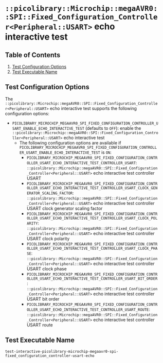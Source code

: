 # `::picolibrary::Microchip::megaAVR0::SPI::Fixed_Configuration_Controller<Peripheral::USART>` echo interactive test

## Table of Contents
1. [Test Configuration Options](#test-configuration-options)
1. [Test Executable Name](#test-executable-name)

## Test Configuration Options
The
`::picolibrary::Microchip::megaAVR0::SPI::Fixed_Configuration_Controller<Peripheral::USART>`
echo interactive test supports the following configuration options:
- `PICOLIBRARY_MICROCHIP_MEGAAVR0_SPI_FIXED_CONFIGURATION_CONTROLLER_USART_ENABLE_ECHO_INTERACTIVE_TEST`
  (defaults to `OFF`): enable the
  `::picolibrary::Microchip::megaAVR0::SPI::Fixed_Configuration_Controller<Peripheral::USART>`
  echo interactive test
    - The following configuration options are available if
      `PICOLIBRARY_MICROCHIP_MEGAAVR0_SPI_FIXED_CONFIGURATION_CONTROLLER_USART_ENABLE_ECHO_INTERACTIVE_TEST`
      is `ON`:
        - `PICOLIBRARY_MICROCHIP_MEGAAVR0_SPI_FIXED_CONFIGURATION_CONTROLLER_USART_ECHO_INTERACTIVE_TEST_CONTROLLER_USART`:
          `::picolibrary::Microchip::megaAVR0::SPI::Fixed_Configuration_Controller<Peripheral::USART>`
          echo interactive test controller USART
        - `PICOLIBRARY_MICROCHIP_MEGAAVR0_SPI_FIXED_CONFIGURATION_CONTROLLER_USART_ECHO_INTERACTIVE_TEST_CONTROLLER_USART_CLOCK_GENERATOR_SCALING_FACTOR`:
          `::picolibrary::Microchip::megaAVR0::SPI::Fixed_Configuration_Controller<Peripheral::USART>`
          echo interactive test controller USART clock generator scaling factor
        - `PICOLIBRARY_MICROCHIP_MEGAAVR0_SPI_FIXED_CONFIGURATION_CONTROLLER_USART_ECHO_INTERACTIVE_TEST_CONTROLLER_USART_CLOCK_POLARITY`:
          `::picolibrary::Microchip::megaAVR0::SPI::Fixed_Configuration_Controller<Peripheral::USART>`
          echo interactive test controller USART clock polarity
        - `PICOLIBRARY_MICROCHIP_MEGAAVR0_SPI_FIXED_CONFIGURATION_CONTROLLER_USART_ECHO_INTERACTIVE_TEST_CONTROLLER_USART_CLOCK_PHASE`:
          `::picolibrary::Microchip::megaAVR0::SPI::Fixed_Configuration_Controller<Peripheral::USART>`
          echo interactive test controller USART clock phase
        - `PICOLIBRARY_MICROCHIP_MEGAAVR0_SPI_FIXED_CONFIGURATION_CONTROLLER_USART_ECHO_INTERACTIVE_TEST_CONTROLLER_USART_BIT_ORDER`:
          `::picolibrary::Microchip::megaAVR0::SPI::Fixed_Configuration_Controller<Peripheral::USART>`
          echo interactive test controller USART bit order
        - `PICOLIBRARY_MICROCHIP_MEGAAVR0_SPI_FIXED_CONFIGURATION_CONTROLLER_USART_ECHO_INTERACTIVE_TEST_CONTROLLER_USART_ROUTE`:
          `::picolibrary::Microchip::megaAVR0::SPI::Fixed_Configuration_Controller<Peripheral::USART>`
          echo interactive test controller USART route

## Test Executable Name
`test-interactive-picolibrary-microchip-megaavr0-spi-fixed_configuration_controller-usart-echo`
